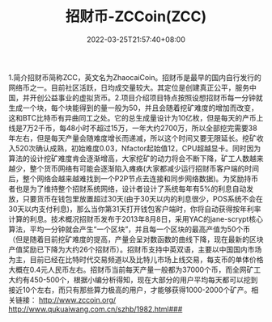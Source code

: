 ﻿---
weight: 
title: "招财币-ZCCoin(ZCC)"
description: "招财币简称ZCC，英文名为ZhaocaiCoin"
date: 2022-03-25T21:57:40+08:00
lastmod: 2022-03-25T16:45:40+08:00
draft: false
authors: ["Metabd"]
featuredImage: "zhaocaibi-zccoinzcc.webp"
link: ""
tags: ["数字代币","招财币-ZCCoin(ZCC)"]
categories: ["navigation"]
navigation: ["数字代币"]
lightgallery: true
toc: true
pinned: false
recommend: false
recommend1: false
---
1.简介招财币简称ZCC，英文名为ZhaocaiCoin。招财币是最早的国内自行发行的网络币之一。目前社区活跃，日均成交量较大。其定位是创建真正公平，服务中国，并开创公益事业的虚拟货币。2.项目介绍项目特点按照设想招财币每一分钟就生成一个块，每个块能得到的量一般为50，并且会随着挖矿难度的增加而改变，这和BTC比特币有异曲同工之处。它的总生成量设计为10亿枚，但是每天的产币上线是7万2千币，每48小时不超过15万，一年大约2700万，所以全部挖完需要38年左右，但是每天产量会随难度增长而递减，所以这个时间又要无限延长。挖矿收入520次确认成熟，初始难度0.03，Nfactor起始值12，CPU超越显卡。同时因为算法的设计挖矿难度肯会逐渐增高，大家挖矿的动力将会不断下降，矿工人数越来越少，整个货币网络有可能会逐渐陷入瘫痪(大家都减少运行招财币客户端的时间后，整个网络会越来越难找到一个P2P节点去连接和同步网络数据)。为奖励持币者也是为了维持整个招财系统网络，设计者设计了系统每年有5%的利息自动发放，只要货币在钱包里放置超过30天(由于30天以内的利息很少，POS系统不会在30天以内支付利息)，那么当你第31天打开钱包客户端时，你将自动获得按年利率计算的利息。技术概况招财币发布于2013年8月8日，采用YAC的jane-scrypt核心算法，平均一分钟就会产生“一个区块”，并且每一个区块的最高产值为50个币（但是随着目前挖矿难度的提高，产量会呈对数函数的曲线下降，现在最新的区块产值奖励已下降为大约26个招财币）。招财币支持中英双语，主要以中国国内市场为主，目前已经在比特时代交易频道以及比特儿市场上线交易，每支币的单体价格大概在0.4元人民币左右。招财币当前每天产量一般都为37000个币，而全网矿工大约有450-500个，根据小编分析得知，现在大部分的用户平均每天都可以挖到接近10个左右，而只有那些算力极高的用户，才能够获得1000-2000个矿产。相关链接：
http://www.zccoin.org/
http://www.qukuaiwang.com.cn/szhb/1982.html###
